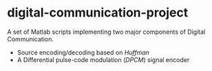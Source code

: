 # digital-communication-project
A set of Matlab scripts implementing two major components of Digital Communication.

- Source encoding/decoding based on *Huffman*
- A Differential pulse-code modulation (*DPCM*) signal encoder
